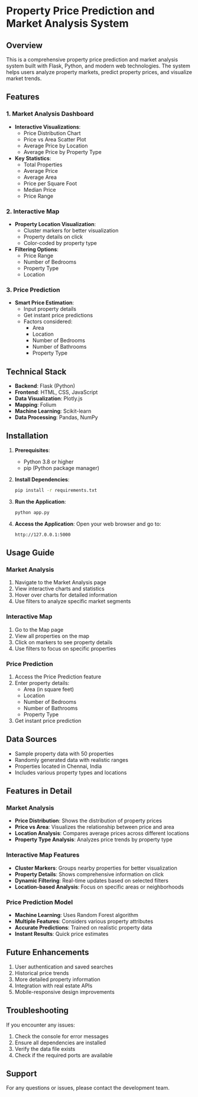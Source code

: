 # Property Price Prediction and Market Analysis System

## Overview
This is a comprehensive property price prediction and market analysis system built with Flask, Python, and modern web technologies. The system helps users analyze property markets, predict property prices, and visualize market trends.

## Features

### 1. Market Analysis Dashboard
- **Interactive Visualizations**: 
  - Price Distribution Chart
  - Price vs Area Scatter Plot
  - Average Price by Location
  - Average Price by Property Type
- **Key Statistics**:
  - Total Properties
  - Average Price
  - Average Area
  - Price per Square Foot
  - Median Price
  - Price Range

### 2. Interactive Map
- **Property Location Visualization**:
  - Cluster markers for better visualization
  - Property details on click
  - Color-coded by property type
- **Filtering Options**:
  - Price Range
  - Number of Bedrooms
  - Property Type
  - Location

### 3. Price Prediction
- **Smart Price Estimation**:
  - Input property details
  - Get instant price predictions
  - Factors considered:
    - Area
    - Location
    - Number of Bedrooms
    - Number of Bathrooms
    - Property Type

## Technical Stack
- **Backend**: Flask (Python)
- **Frontend**: HTML, CSS, JavaScript
- **Data Visualization**: Plotly.js
- **Mapping**: Folium
- **Machine Learning**: Scikit-learn
- **Data Processing**: Pandas, NumPy

## Installation

1. **Prerequisites**:
   - Python 3.8 or higher
   - pip (Python package manager)

2. **Install Dependencies**:
   ```bash
   pip install -r requirements.txt
   ```

3. **Run the Application**:
   ```bash
   python app.py
   ```

4. **Access the Application**:
   Open your web browser and go to:
   ```
   http://127.0.0.1:5000
   ```

## Usage Guide

### Market Analysis
1. Navigate to the Market Analysis page
2. View interactive charts and statistics
3. Hover over charts for detailed information
4. Use filters to analyze specific market segments

### Interactive Map
1. Go to the Map page
2. View all properties on the map
3. Click on markers to see property details
4. Use filters to focus on specific properties

### Price Prediction
1. Access the Price Prediction feature
2. Enter property details:
   - Area (in square feet)
   - Location
   - Number of Bedrooms
   - Number of Bathrooms
   - Property Type
3. Get instant price prediction

## Data Sources
- Sample property data with 50 properties
- Randomly generated data with realistic ranges
- Properties located in Chennai, India
- Includes various property types and locations

## Features in Detail

### Market Analysis
- **Price Distribution**: Shows the distribution of property prices
- **Price vs Area**: Visualizes the relationship between price and area
- **Location Analysis**: Compares average prices across different locations
- **Property Type Analysis**: Analyzes price trends by property type

### Interactive Map Features
- **Cluster Markers**: Groups nearby properties for better visualization
- **Property Details**: Shows comprehensive information on click
- **Dynamic Filtering**: Real-time updates based on selected filters
- **Location-based Analysis**: Focus on specific areas or neighborhoods

### Price Prediction Model
- **Machine Learning**: Uses Random Forest algorithm
- **Multiple Features**: Considers various property attributes
- **Accurate Predictions**: Trained on realistic property data
- **Instant Results**: Quick price estimates

## Future Enhancements
1. User authentication and saved searches
2. Historical price trends
3. More detailed property information
4. Integration with real estate APIs
5. Mobile-responsive design improvements

## Troubleshooting
If you encounter any issues:
1. Check the console for error messages
2. Ensure all dependencies are installed
3. Verify the data file exists
4. Check if the required ports are available

## Support
For any questions or issues, please contact the development team. 
